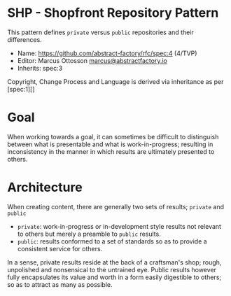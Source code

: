 # SHP - Shopfront Repository Pattern

This pattern defines `private` versus `public` repositories and their differences.

* Name: https://github.com/abstract-factory/rfc/spec:4 (4/TVP)
* Editor: Marcus Ottosson <marcus@abstractfactory.io>
* Inherits: spec:3

Copyright, Change Process and Language is derived via inheritance as per [spec:1][]

# Goal

When working towards a goal, it can sometimes be difficult to distinguish between what is presentable and what is work-in-progress; resulting in inconsistency in the manner in which results are ultimately presented to others.

# Architecture

When creating content, there are generally two sets of results; `private` and `public` 

* `private`: work-in-progress or in-development style results not relevant to others but merely a preamble to `public` results.
* `public`: results conformed to a set of standards so as to provide a consistent service for others.

In a sense, private results reside at the back of a craftsman's shop; rough, unpolished and nonsensical to the untrained eye. Public results however fully encapsulates its value and worth in a form easily digestible to others; so as to attract as many as possible.